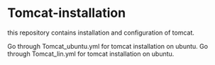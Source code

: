 # Tomcat-installation
this repository contains installation and configuration of tomcat.

Go through Tomcat_ubuntu.yml for tomcat installation on ubuntu.
Go through Tomcat_lin.yml for tomcat installation on ubuntu.

